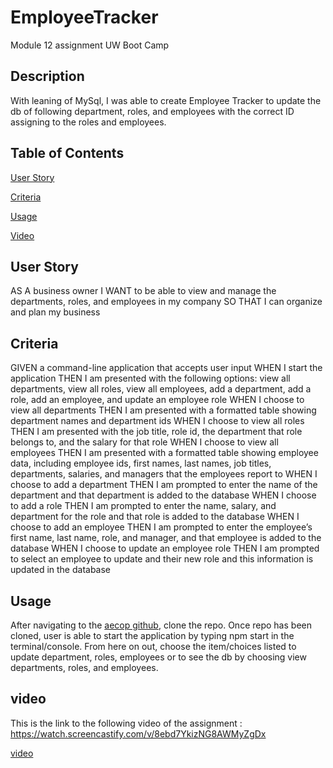 # EmployeeTracker
Module 12 assignment UW Boot Camp



## Description
With leaning of MySql, I was able to create Employee Tracker to update the db of following department, roles, and employees with the correct 
ID assigning to the roles and employees. 



## Table of Contents

[ User Story ](#userStory)

[ Criteria ](#criteria)

[ Usage ](#usage)

[ Video ](#Video)





## User Story

AS A business owner
I WANT to be able to view and manage the departments, roles, and employees in my company
SO THAT I can organize and plan my business



## Criteria

GIVEN a command-line application that accepts user input
WHEN I start the application
THEN I am presented with the following options: view all departments, view all roles, view all employees, add a department, add a role, add an employee, and update an employee role
WHEN I choose to view all departments
THEN I am presented with a formatted table showing department names and department ids
WHEN I choose to view all roles
THEN I am presented with the job title, role id, the department that role belongs to, and the salary for that role
WHEN I choose to view all employees
THEN I am presented with a formatted table showing employee data, including employee ids, first names, last names, job titles, departments, salaries, and managers that the employees report to
WHEN I choose to add a department
THEN I am prompted to enter the name of the department and that department is added to the database
WHEN I choose to add a role
THEN I am prompted to enter the name, salary, and department for the role and that role is added to the database
WHEN I choose to add an employee
THEN I am prompted to enter the employee’s first name, last name, role, and manager, and that employee is added to the database
WHEN I choose to update an employee role
THEN I am prompted to select an employee to update and their new role and this information is updated in the database


## Usage

After navigating to the [aecop github](https://github.com/Aecop/EmployeeTracker), clone the repo.
Once repo has been cloned, user is able to start the application by typing npm start in the terminal/console.
From here on out, choose the item/choices listed to update department, roles, employees or to see the db by choosing
view departments, roles, and employees.




## video
This is the link to the following video of the assignment : https://watch.screencastify.com/v/8ebd7YkizNG8AWMyZgDx

[video](https://watch.screencastify.com/v/8ebd7YkizNG8AWMyZgDx)
